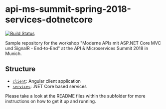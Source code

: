 # api-ms-summit-spring-2018-services-dotnetcore

[![Build Status](https://travis-ci.org/thinktecture/api-ms-summit-spring-2018-services-dotnetcore.svg?branch=master)](https://travis-ci.org/thinktecture/api-ms-summit-spring-2018-services-dotnetcore)

Sample repository for the workshop "Moderne APIs mit ASP.NET Core MVC und SignalR - End-to-End" at the API & Microservices Summit 2018 in Munich.

## Structure

* [`client`](client): Angular client application
* [`services`](services): .NET Core based services

Please take a look at the README files within the subfolder for more instructions on how to get it up and running.
